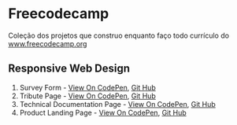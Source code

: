 # Freecodecamp
Coleção dos projetos que construo enquanto faço todo currículo do www.freecodecamp.org

## Responsive Web Design
   1. Survey Form - [View On CodePen](https://codepen.io/AmaralVinicius/full/RweeZJE), [Git Hub](https://github.com/AmaralVinicius/freecodecamp/tree/main/Responsive-Web-Design/Survey-Form)
   2. Tribute Page - [View On CodePen](https://codepen.io/AmaralVinicius/full/XWymoby), [Git Hub](https://github.com/AmaralVinicius/freecodecamp/tree/main/Responsive-Web-Design/Tribute-Page)
   3. Technical Documentation Page -  [View On CodePen](https://codepen.io/AmaralVinicius/full/KKrvGbP), [Git Hub](https://github.com/AmaralVinicius/freecodecamp/tree/main/Responsive-Web-Design/Technical-Documentation-Page)
   4. Product Landing Page - [View On CodePen](https://codepen.io/AmaralVinicius/full/GRwXeXV), [Git Hub](https://github.com/AmaralVinicius/freecodecamp/tree/main/Responsive-Web-Design/Product-Landing-Page)
